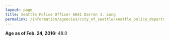 ```yaml
---
layout: page
title: Seattle Police Officer 6641 Darren J. Long
permalink: /information/agencies/city_of_seattle/seattle_police_department/copbook/6641/
---
```


**Age as of Feb. 24, 2016:** 48.0

